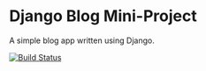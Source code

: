 # Django Blog Mini-Project

A simple blog app written using Django.

[![Build Status](https://travis-ci.org/John-Hammer/Django-Blog.svg?branch=master)](https://travis-ci.org/John-Hammer/Django-Blog)